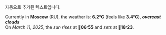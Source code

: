 
자동으로 추가된 텍스트입니다.

<!--START_SECTION:weather:moscow-->
Currently in **Moscow** (RU), the weather is: **6.2°C** (feels like **3.4°C**), ***overcast clouds***<br/>
On *March 11, 2025*, the *sun rises* at 🌅**06:55** and *sets* at 🌇**18:23**.
<!--END_SECTION:weather-->

